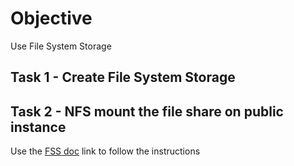 # Objective
   Use File System Storage
   
## Task 1 - Create File System Storage

## Task 2 - NFS mount the file share on public instance
   Use the [ FSS doc](https://docs.cloud.oracle.com/iaas/Content/File/Concepts/filestorageoverview.htm?TocPath=Services|File%20Storage|_____0) link to follow the instructions
